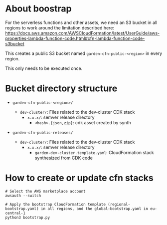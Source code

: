# About boostrap

For the serverless functions and other assets, we need an S3 bucket in all regions to work around the limitation described here:
https://docs.aws.amazon.com/AWSCloudFormation/latest/UserGuide/aws-properties-lambda-function-code.html#cfn-lambda-function-code-s3bucket

This creates a public S3 bucket named `garden-cfn-public-<region>` in every region.

This only needs to be executed once.

# Bucket directory structure

- `garden-cfn-public-<region>/`
  - `dev-cluster/`: Files related to the dev-cluster CDK stack
    - `x.x.x/`: semver release directory
       - `<hash>.{json,zip}`: cdk asset created by synth

- `garden-cfn-public-releases/`
  - `dev-cluster/`: Files related to the dev-cluster CDK stack
    - `x.x.x/`: semver release directory
       - `garden-dev-cluster.template.yaml`: CloudFormation stack synthesized from CDK code

# How to create or update cfn stacks

```
# Select the AWS marketplace account
awsauth --switch

# Apply the bootstrap CloudFormation template (regional-bootstrap.yaml) in all regions, and the global-bootstrap.yaml in eu-central-1
python3 bootstrap.py
```
